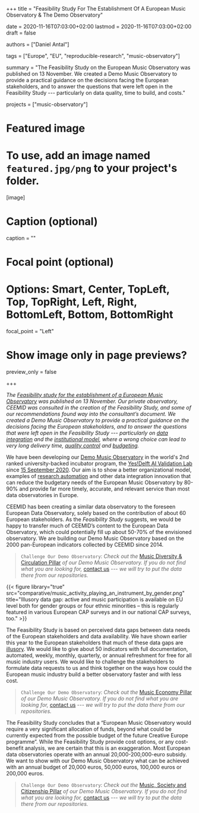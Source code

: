 +++
title = "Feasibility Study For The Establishment Of A European Music Observatory & The Demo Observatory"

date = 2020-11-16T07:03:00+02:00
lastmod = 2020-11-16T07:03:00+02:00
draft = false

authors = ["Daniel Antal"]

tags = ["Europe", "EU", "reproducible-research", "music-observatory"]

summary = "The Feasibility Study on the European Music Observatory was published on 13 November.  We created a Demo Music Observatory to provide a practical guidance on the decisions facing the European stakeholders, and to answer the questions that were left open in the Feasibility Study --- particularly on data quality, time to build, and costs."

projects = ["music-observatory"]

# Featured image
# To use, add an image named `featured.jpg/png` to your project's folder. 
[image]
  # Caption (optional)
  caption = ""

  # Focal point (optional)
  # Options: Smart, Center, TopLeft, Top, TopRight, Left, Right, BottomLeft, Bottom, BottomRight
  focal_point = "Left"

  # Show image only in page previews?
  preview_only = false

+++

*The [Feasibility study for the establishment of a European Music Observatory](https://op.europa.eu/en/publication-detail/-/publication/a756542a-249d-11eb-9d7e-01aa75ed71a1/language-en/format-PDF/source-171307257) was published on 13 November.  Our private observatory, CEEMID was consulted in the creation of the Feasibility Study, and some of our recommendations found way into the consultant’s document. We created a Demo Music Observatory to provide a practical guidance on the decisions facing the European stakeholders, and to answer the questions that were left open in the Feasibility Study --- particularly on  [data integration](#data-gaps) and the [institutional model](#organization), where a wrong choice can lead to very long delivery time, [quality control](#quality) and [budgeting](#budget).*

We have been developing our [Demo Music Observatory](project/music-observatory/) in the world's 2nd ranked university-backed incubator program, the [Yes!Delft AI Validation Lab](post/2020-09-25-yesdelft-validation/) since [15 September 2020](post/2020-09-15-music-observatory-launch/). Our aim is to show a better organizational model, examples of [research automation](post/2020-09-11-creating-automated-observatory/) and other data integration innovation that can reduce the budgetary needs of the European Music Observatory by 80-90% and provide far more timely, accurate, and relevant service than most data observatories in Europe.

CEEMID has been creating a similar data observatory to the foreseen European Data Observatory, solely based on the contribution of about 60 European stakeholders.  As the _Feasibility Study_ suggests, we would be happy to transfer much of CEEMID’s content to the European Data Observatory, which could potentially fill up about 50-70% of the envisioned observatory.  We are building our Demo Music Observatory based on the 2000 pan-European indicators collected by CEEMID since 2014.

> `Challenge Our Demo Observatory`: *Check out the* [Music Diversity & Circulation Pillar](https://demoobservatory.dataobservatory.eu/music-diversity-circulation.html) *of our Demo Music Observatory.  If you do not find what you are looking for,* [contact us](https://dataobservatory.eu/#contact) --- *we will try to put the data there from our repositories.*

{{< figure library="true" src="comparative/music_activity_playing_an_instrument_by_gender.png" title="Illusory data gap: active and music participation is available on EU level both for gender groups or four ethnic minorities – this is regularly featured in various European CAP surveys and in our national CAP surveys, too." >}}

The Feasibility Study is based on perceived data gaps between data needs of the European stakeholders and data availability. We have shown earlier this year to the European stakeholders that much of these data gaps are [illusory](post/2020-01-30-ceereport/#invisibility). We would like to give about 50 indicators with full documentation, automated, weekly, monthly, quarterly, or annual refreshment for free for all music industry users. We would like to challenge the stakeholders to formulate data requests to us and think together on the ways how could the European music industry build a better observatory faster and with less cost.

> `Challenge Our Demo Observatory`: *Check out the* [Music Economy Pillar](https://data.music.dataobservatory.eu/music-economy.html) *of our Demo Music Observatory.  If you do not find what you are looking for,* [contact us](https://dataobservatory.eu/#contact) --- *we will try to put the data there from our repositories.*

The Feasibility Study concludes that a “European Music Observatory would require a very significant allocation of funds, beyond what could be currently expected from the possible budget of the future Creative Europe programme”.   While the Feasibility Study provide cost options, or any cost-benefit analysis, we are certain that this is an exaggeration.  Most European data observatories operate with an annual 20,000-200,000-euro subsidy.  We want to show with our Demo Music Observatory what can be achieved with an annual budget of 20,000 euros, 50,000 euros, 100,000 euros or 200,000 euros.

> `Challenge Our Demo Observatory`: *Check out the* [Music, Society and Citizenship Pillar](https://data.music.dataobservatory.eu/music-society.html) *of our Demo Music Observatory.  If you do not find what you are looking for,* [contact us](https://dataobservatory.eu/#contact) --- *we will try to put the data there from our repositories.*
